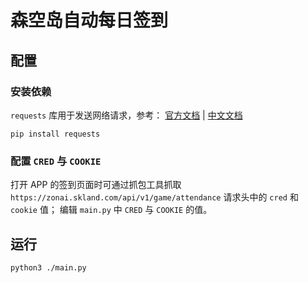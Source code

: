 # 森空岛自动每日签到

## 配置

### 安装依赖

`requests` 库用于发送网络请求，参考：
[官方文档](https://requests.readthedocs.io/en/latest/)
| [中文文档](https://requests.readthedocs.io/projects/cn/zh_CN/latest/)

```shell
pip install requests
```

### 配置 `CRED` 与 `COOKIE`

打开 APP 的签到页面时可通过抓包工具抓取 `https://zonai.skland.com/api/v1/game/attendance` 请求头中的 `cred` 和 `cookie` 值；
编辑 `main.py` 中 `CRED` 与 `COOKIE` 的值。

## 运行

```shell
python3 ./main.py
```
